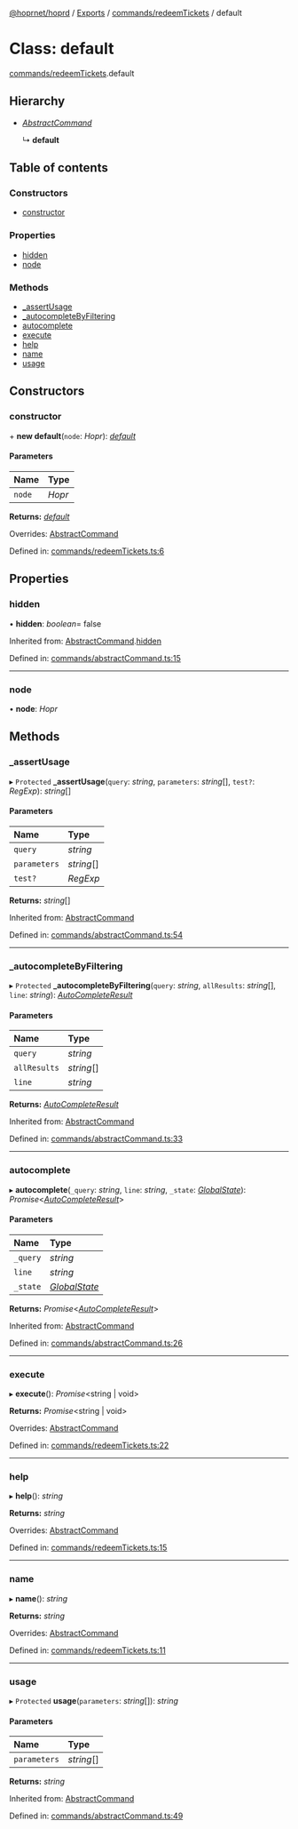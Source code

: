 [@hoprnet/hoprd](../README.md) / [Exports](../modules.md) / [commands/redeemTickets](../modules/commands_redeemtickets.md) / default

# Class: default

[commands/redeemTickets](../modules/commands_redeemtickets.md).default

## Hierarchy

- [_AbstractCommand_](commands_abstractcommand.abstractcommand.md)

  ↳ **default**

## Table of contents

### Constructors

- [constructor](commands_redeemtickets.default.md#constructor)

### Properties

- [hidden](commands_redeemtickets.default.md#hidden)
- [node](commands_redeemtickets.default.md#node)

### Methods

- [\_assertUsage](commands_redeemtickets.default.md#_assertusage)
- [\_autocompleteByFiltering](commands_redeemtickets.default.md#_autocompletebyfiltering)
- [autocomplete](commands_redeemtickets.default.md#autocomplete)
- [execute](commands_redeemtickets.default.md#execute)
- [help](commands_redeemtickets.default.md#help)
- [name](commands_redeemtickets.default.md#name)
- [usage](commands_redeemtickets.default.md#usage)

## Constructors

### constructor

\+ **new default**(`node`: _Hopr_): [_default_](commands_redeemtickets.default.md)

#### Parameters

| Name   | Type   |
| :----- | :----- |
| `node` | _Hopr_ |

**Returns:** [_default_](commands_redeemtickets.default.md)

Overrides: [AbstractCommand](commands_abstractcommand.abstractcommand.md)

Defined in: [commands/redeemTickets.ts:6](https://github.com/hoprnet/hoprnet/blob/448a47a/packages/hoprd/src/commands/redeemTickets.ts#L6)

## Properties

### hidden

• **hidden**: _boolean_= false

Inherited from: [AbstractCommand](commands_abstractcommand.abstractcommand.md).[hidden](commands_abstractcommand.abstractcommand.md#hidden)

Defined in: [commands/abstractCommand.ts:15](https://github.com/hoprnet/hoprnet/blob/448a47a/packages/hoprd/src/commands/abstractCommand.ts#L15)

---

### node

• **node**: _Hopr_

## Methods

### \_assertUsage

▸ `Protected` **\_assertUsage**(`query`: _string_, `parameters`: _string_[], `test?`: _RegExp_): _string_[]

#### Parameters

| Name         | Type       |
| :----------- | :--------- |
| `query`      | _string_   |
| `parameters` | _string_[] |
| `test?`      | _RegExp_   |

**Returns:** _string_[]

Inherited from: [AbstractCommand](commands_abstractcommand.abstractcommand.md)

Defined in: [commands/abstractCommand.ts:54](https://github.com/hoprnet/hoprnet/blob/448a47a/packages/hoprd/src/commands/abstractCommand.ts#L54)

---

### \_autocompleteByFiltering

▸ `Protected` **\_autocompleteByFiltering**(`query`: _string_, `allResults`: _string_[], `line`: _string_): [_AutoCompleteResult_](../modules/commands_abstractcommand.md#autocompleteresult)

#### Parameters

| Name         | Type       |
| :----------- | :--------- |
| `query`      | _string_   |
| `allResults` | _string_[] |
| `line`       | _string_   |

**Returns:** [_AutoCompleteResult_](../modules/commands_abstractcommand.md#autocompleteresult)

Inherited from: [AbstractCommand](commands_abstractcommand.abstractcommand.md)

Defined in: [commands/abstractCommand.ts:33](https://github.com/hoprnet/hoprnet/blob/448a47a/packages/hoprd/src/commands/abstractCommand.ts#L33)

---

### autocomplete

▸ **autocomplete**(`_query`: _string_, `line`: _string_, `_state`: [_GlobalState_](../modules/commands_abstractcommand.md#globalstate)): _Promise_<[_AutoCompleteResult_](../modules/commands_abstractcommand.md#autocompleteresult)\>

#### Parameters

| Name     | Type                                                                |
| :------- | :------------------------------------------------------------------ |
| `_query` | _string_                                                            |
| `line`   | _string_                                                            |
| `_state` | [_GlobalState_](../modules/commands_abstractcommand.md#globalstate) |

**Returns:** _Promise_<[_AutoCompleteResult_](../modules/commands_abstractcommand.md#autocompleteresult)\>

Inherited from: [AbstractCommand](commands_abstractcommand.abstractcommand.md)

Defined in: [commands/abstractCommand.ts:26](https://github.com/hoprnet/hoprnet/blob/448a47a/packages/hoprd/src/commands/abstractCommand.ts#L26)

---

### execute

▸ **execute**(): _Promise_<string \| void\>

**Returns:** _Promise_<string \| void\>

Overrides: [AbstractCommand](commands_abstractcommand.abstractcommand.md)

Defined in: [commands/redeemTickets.ts:22](https://github.com/hoprnet/hoprnet/blob/448a47a/packages/hoprd/src/commands/redeemTickets.ts#L22)

---

### help

▸ **help**(): _string_

**Returns:** _string_

Overrides: [AbstractCommand](commands_abstractcommand.abstractcommand.md)

Defined in: [commands/redeemTickets.ts:15](https://github.com/hoprnet/hoprnet/blob/448a47a/packages/hoprd/src/commands/redeemTickets.ts#L15)

---

### name

▸ **name**(): _string_

**Returns:** _string_

Overrides: [AbstractCommand](commands_abstractcommand.abstractcommand.md)

Defined in: [commands/redeemTickets.ts:11](https://github.com/hoprnet/hoprnet/blob/448a47a/packages/hoprd/src/commands/redeemTickets.ts#L11)

---

### usage

▸ `Protected` **usage**(`parameters`: _string_[]): _string_

#### Parameters

| Name         | Type       |
| :----------- | :--------- |
| `parameters` | _string_[] |

**Returns:** _string_

Inherited from: [AbstractCommand](commands_abstractcommand.abstractcommand.md)

Defined in: [commands/abstractCommand.ts:49](https://github.com/hoprnet/hoprnet/blob/448a47a/packages/hoprd/src/commands/abstractCommand.ts#L49)
